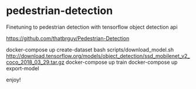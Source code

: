 # pedestrian-detection
Finetuning to pedestrian detection with tensorflow object detection api


https://github.com/thatbrguy/Pedestrian-Detection


docker-compose up create-dataset
bash scripts/download_model.sh http://download.tensorflow.org/models/object_detection/ssd_mobilenet_v2_coco_2018_03_29.tar.gz
docker-compose up train
docker-compose up export-model

enjoy!